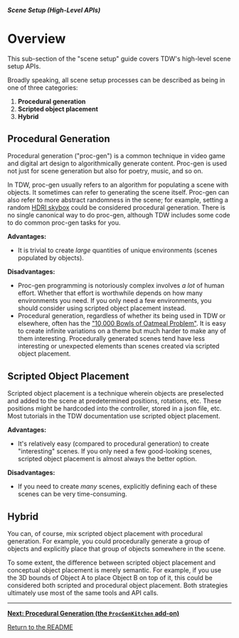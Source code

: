 ##### Scene Setup (High-Level APIs)

# Overview

This sub-section of the "scene setup" guide covers TDW's high-level scene setup APIs.

Broadly speaking, all scene setup processes can be described as being in one of three categories:

1. **Procedural generation**
2. **Scripted object placement** 
3. **Hybrid**

## Procedural Generation

Procedural generation ("proc-gen") is a common technique in video game and digital art design to algorithmically generate content. Proc-gen is used not just for scene generation but also for poetry, music, and so on.

In TDW, proc-gen usually refers to an algorithm for populating a scene with objects. It sometimes can refer to generating the scene itself. Proc-gen can also refer to more abstract randomness in the scene; for example, setting a random [HDRI skybox](../photorealism/lighting.md) could be considered procedural generation. There is no single canonical way to do proc-gen, although TDW includes some code to do common proc-gen tasks for you.

**Advantages:**

- It is trivial to create *large* quantities of unique environments (scenes populated by objects).

**Disadvantages:**

- Proc-gen programming is notoriously complex involves *a lot* of human effort. Whether that effort is worthwhile depends on how many environments you need. If you only need a few environments, you should consider using scripted object placement instead.
- Procedural generation, regardless of whether its being used in TDW or elsewhere, often has the ["10,000 Bowls of Oatmeal Problem"](https://galaxykate0.tumblr.com/post/139774965871/so-you-want-to-build-a-generator). It is easy to create infinite variations on a theme but much harder to make any of them interesting. Procedurally generated scenes tend have less interesting or unexpected elements than scenes created via scripted object placement.

## Scripted Object Placement

Scripted object placement is a technique wherein objects are preselected and added to the scene at predetermined positions, rotations, etc. These positions might be hardcoded into the controller, stored in a json file, etc. Most tutorials in the TDW documentation use scripted object placement.

**Advantages:**

- It's relatively easy (compared to procedural generation) to create "interesting" scenes. If you only need a few good-looking scenes, scripted object placement is almost always the better option.

**Disadvantages:**

- If you need to create *many* scenes, explicitly defining each of these scenes can be very time-consuming.

## Hybrid

You can, of course, mix scripted object placement with procedural generation. For example, you could procedurally generate a group of objects and explicitly place that group of objects somewhere in the scene.

To some extent, the difference between scripted object placement and conceptual object placement is merely semantic. For example, if you use the 3D bounds of Object A to place Object B on top of it, this could be considered both scripted and procedural object placement. Both strategies ultimately use most of the same tools and API calls.

***

**[Next: Procedural Generation (the `ProcGenKitchen` add-on)](proc_gen_kitchen.md)**

[Return to the README](../../../README.md)